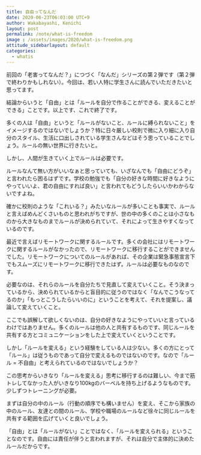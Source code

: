 ```yaml
---
title: 自由ってなんだ
date: 2020-06-23T06:03:00 UTC+9
author: Wakabayashi, Kenichi
layout: post
permalink: /note/what-is-freedom
image : /assets/images/2020/what-is-freedom.png
attitude_sidebarlayout: default
categories:
  - whatis
---
```

前回の「老害ってなんだ？」につづく「なんだ」シリーズの第２弾です（第２弾で終わりかもしれない）。今回は、若い人特に学生さんに読んでいただきたいと思ってます。

結論からいうと「自由」とは「ルールを自分で作ることができる、変えることができる」ことです。以上です、これで終了です。

多くの人は「自由」というと「ルールがないこと、ルールに縛られないこと」をイメージするのではないでしょうか？特に日々厳しい校則で微に入り細に入り自分のスタイル、生活に口出しされている学生さんなどはそう思っていることでしょう。ルールの無い世界に行きたいと。

しかし、人間が生きていく上でルールは必要です。

ルールなんて無い方がいいなぁと思っていても、いざなんでも「自由にどうぞ」と言われたら困るはずです。学校の勉強でも「自分の好きな時間に好きなようにやっていいよ、君の自由にすれば良い」と言われてもどうしたらいいかわからないですよね。

確かに校則のような「これいる？」みたいなルールが多いことも事実で、ルールと言えばめんどくさいものと思われがちですが、世の中の多くのことは小さなものから大きなものまでルールが決められていて、それによって生きやすくなっているのです。

最近で言えばリモートワークに関するルールです。多くの会社にはリモートワークに関するルールがなかったので、リモートワークに移行することができませんでした。リモートワークについてのルールがあれば、その企業は緊急事態宣言下でもスムーズにリモートワークに移行できたはず。ルールは必要なものなのです。

必要なのは、それらのルールを自分たちで見直して変えていくこと。そう決まっているから、決められているからと盲目的に従うのではなく「なんでこうなってるのか」「もっとこうしたらいいのに」ということを考えて、それを提案し、議論して変えていくこと。

ここでも誤解して欲しくないのは、自分の好きなようにやっていいと言っているわけではありません。多くのルールは他の人と共有するものです、同じルールを共有する方とコミュニケーションをした上で変えていくということです。

しかし「ルールを変える」という経験をしている人は少ない。多くの方にとって「ルール」は従うものであって自分で変えるものではないのです。なので「ルール = 不自由」と考えられているのではないでしょうか？

この思考からいきなり「ルールを変える」思考に移行するのは難しい、今まで筋トレしてなかった人がいきなり100kgのバーベルを持ち上げるようなものです。少しずつトレーニングが必要。

まずは自分の中のルール（行動の順序でも構いません）を変え、そこから家族の中のルール、友達との間のルール、学校や職場のルールなど徐々に同じルールを共有する範囲を広げていくと良いでしょう。

「自由」とは「ルールがない」ことではなく、「ルールを変えられる」ということなのです。自由には責任が伴うと言われますが、それは自分で主体的に決めたルールだからです。